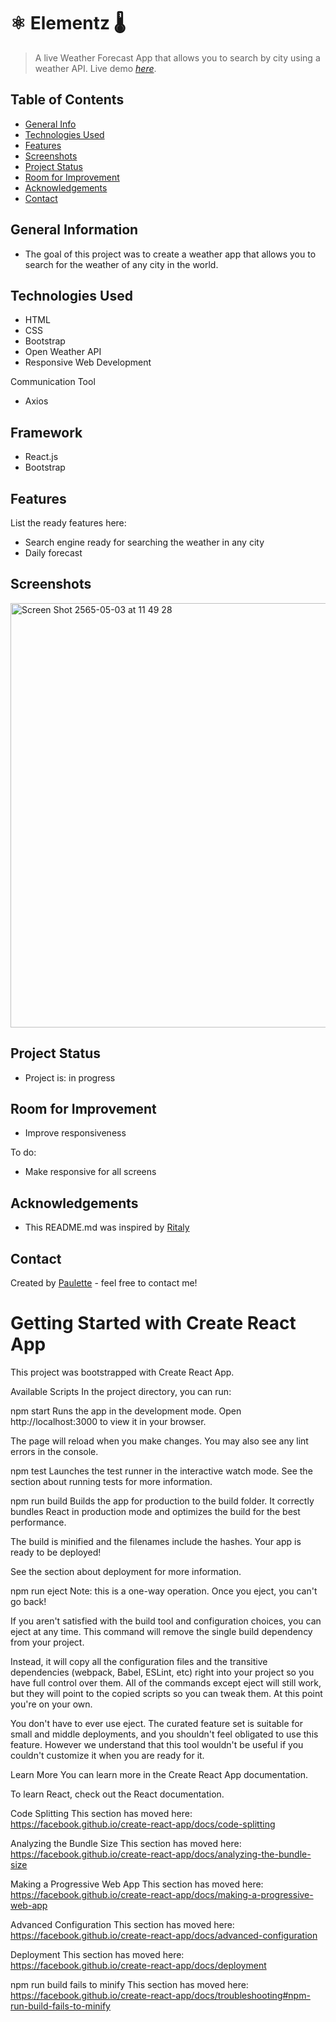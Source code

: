 # ⚛️ Elementz 🌡
> A live Weather Forecast App that allows you to search by city using a weather API.
> Live demo [_here_](https://elementz.netlify.app/).

## Table of Contents
* [General Info](#general-information)
* [Technologies Used](#technologies-used)
* [Features](#features)
* [Screenshots](#screenshots)
* [Project Status](#project-status)
* [Room for Improvement](#room-for-improvement)
* [Acknowledgements](#acknowledgements)
* [Contact](#contact)


## General Information
<ul><li>The goal of this project was to create a weather app that allows you to search for the weather of any city in the world.</li></ul>


## Technologies Used
<ul>
  <li>HTML</li>
  <li>CSS</li>
  <li>Bootstrap</li>
  <li>Open Weather API</li>
  <li>Responsive Web Development</li> </ul>
  
  
  Communication Tool
<ul>
  <li>Axios</li></ul>
  
## Framework
<ul><li>React.js</li>
  <li> Bootstrap</li></ul>



## Features
List the ready features here:
<ul>
  <li>Search engine ready for searching the weather in any city</li>
  <li>Daily forecast</li></ul>


## Screenshots
<img width="679" alt="Screen Shot 2565-05-03 at 11 49 28" src="https://user-images.githubusercontent.com/96970580/166399581-e17be96c-5d5f-44aa-8bd7-cd9b7f5eca9f.png">



## Project Status
<ul>
<li>Project is: in progress</li></ul>


## Room for Improvement
<ul>
  <li>Improve responsiveness</li></ul>


To do:
<ul>
  <li>Make responsive for all screens</li></ul>


## Acknowledgements
 
  <ul><li>This README.md was inspired by <a href ="https://github.com/ritaly"> Ritaly</a></li></ul>
    
   


## Contact
Created by [Paulette](https://pzf.netlify.app/) - feel free to contact me!







# Getting Started with Create React App
This project was bootstrapped with Create React App.

Available Scripts
In the project directory, you can run:

npm start
Runs the app in the development mode.
Open http://localhost:3000 to view it in your browser.

The page will reload when you make changes.
You may also see any lint errors in the console.

npm test
Launches the test runner in the interactive watch mode.
See the section about running tests for more information.

npm run build
Builds the app for production to the build folder.
It correctly bundles React in production mode and optimizes the build for the best performance.

The build is minified and the filenames include the hashes.
Your app is ready to be deployed!

See the section about deployment for more information.

npm run eject
Note: this is a one-way operation. Once you eject, you can't go back!

If you aren't satisfied with the build tool and configuration choices, you can eject at any time. This command will remove the single build dependency from your project.

Instead, it will copy all the configuration files and the transitive dependencies (webpack, Babel, ESLint, etc) right into your project so you have full control over them. All of the commands except eject will still work, but they will point to the copied scripts so you can tweak them. At this point you're on your own.

You don't have to ever use eject. The curated feature set is suitable for small and middle deployments, and you shouldn't feel obligated to use this feature. However we understand that this tool wouldn't be useful if you couldn't customize it when you are ready for it.

Learn More
You can learn more in the Create React App documentation.

To learn React, check out the React documentation.

Code Splitting
This section has moved here: https://facebook.github.io/create-react-app/docs/code-splitting

Analyzing the Bundle Size
This section has moved here: https://facebook.github.io/create-react-app/docs/analyzing-the-bundle-size

Making a Progressive Web App
This section has moved here: https://facebook.github.io/create-react-app/docs/making-a-progressive-web-app

Advanced Configuration
This section has moved here: https://facebook.github.io/create-react-app/docs/advanced-configuration

Deployment
This section has moved here: https://facebook.github.io/create-react-app/docs/deployment

npm run build fails to minify
This section has moved here: https://facebook.github.io/create-react-app/docs/troubleshooting#npm-run-build-fails-to-minify

